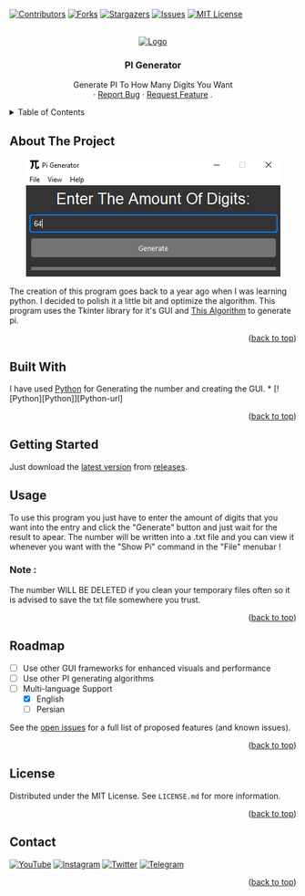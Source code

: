 <a name="readme-top"></a>

[![Contributors][contributors-shield]][contributors-url]
[![Forks][forks-shield]][forks-url]
[![Stargazers][stars-shield]][stars-url]
[![Issues][issues-shield]][issues-url]
[![MIT License][license-shield]][license-url]


<br />
<div align="center">
  <a href="https://github.com/Ge64com/PI-Generator">
    <img src="https://upload.wikimedia.org/wikipedia/commons/thumb/2/2e/Pi-symbol.svg/588px-Pi-symbol.svg.png" alt="Logo" width="80" height="80">
  </a>

  <h3 align="center">PI Generator</h3>

  <p align="center">
    Generate PI To How Many Digits You Want
    <br />
    ·
    <a href="https://github.com/Ge64com/PI-Generator/issues">Report Bug</a>
    ·
    <a href="https://github.com/Ge64com/PI-Generator/issues">Request Feature</a>
    .
  </p>
</div>

<details>
  <summary>Table of Contents</summary>
  <ol>
    <li>
      <a href="#about-the-project">About The Project</a>
      <ul>
        <li><a href="#built-with">Built With</a></li>
      </ul>
    </li>
    <li>
      <a href="#getting-started">Getting Started</a>
    </li>
    <li><a href="#usage">Usage</a></li>
    <li><a href="#roadmap">Roadmap</a></li>
    <li><a href="#license">License</a></li>
    <li><a href="#contact">Contact</a></li>
  </ol>
</details>



<!-- ABOUT THE PROJECT -->
## About The Project

<p align="center">
  <img width="447" height="208" src="./screenshots/screenshot.PNG">
</p>

The creation of this program goes back to a year ago when I was learning python. I decided to polish it a little bit and optimize the algorithm.
This program uses the Tkinter library for it's GUI and <a href="https://github.com/fmasanori/PPZ/blob/master/pi%20generator.py">This Algorithm<a> to generate pi.

<p align="right">(<a href="#readme-top">back to top</a>)</p>



## Built With
</hr>
I have used <a href="python.org">Python</a> for Generating the number and creating the GUI.
* [![Python][Python]][Python-url]
<p align="right">(<a href="#readme-top">back to top</a>)</p>

## Getting Started
Just download the <a href="https://github.com/Ge64com/PI-Generator/releases/latest">latest version</a> from <a href="https://github.com/Ge64com/PI-Generator/releases">releases</a>.

## Usage
To use this program you just have to enter the amount of digits that you want into the entry and click the "Generate" button and just wait for the result to apear.
The number will be written into a .txt file and you can view it whenever you want with the "Show Pi" command in the "File" menubar !</br>
### Note : 
The number WILL BE DELETED if you clean your temporary files often so it is advised to save the txt file somewhere you trust.
<p align="right">(<a href="#readme-top">back to top</a>)</p>

## Roadmap
- [ ] Use other GUI frameworks for enhanced visuals and performance
- [ ] Use other PI generating algorithms
- [ ] Multi-language Support
    - [x] English
    - [ ] Persian

See the [open issues](https://github.com/Ge64com/PI-Generator/issues) for a full list of proposed features (and known issues).

<p align="right">(<a href="#readme-top">back to top</a>)</p>


## License

Distributed under the MIT License. See `LICENSE.md` for more information.

<p align="right">(<a href="#readme-top">back to top</a>)</p>



<!-- CONTACT -->
## Contact
[![YouTube][youtube-shield]][youtube-url]
[![Instagram][instagram-shield]][instagram-url]
[![Twitter][twitter-shield]][twitter-url]
[![Telegram][telegram-shield]][telegram-url]

<p align="right">(<a href="#readme-top">back to top</a>)</p>




[contributors-shield]: https://img.shields.io/github/contributors/ge64com/PI-Generator
[contributors-url]: https://github.com/ge64com/PI-Generator/graphs/contributors
[forks-shield]: https://img.shields.io/github/forks/Ge64com/PI-Generator
[forks-url]: https://github.com/Ge64com/PI-Generator/network/members
[stars-shield]: https://img.shields.io/github/stars/Ge64com/PI-Generator
[stars-url]: https://github.com/Ge64com/PI-Generator/stargazers
[issues-shield]: https://img.shields.io/github/issues/Ge64com/PI-Generator
[issues-url]: https://github.com/Ge64com/PI-Generator/issues
[license-shield]: https://img.shields.io/github/license/Ge64com/PI-Generator
[license-url]: https://github.com/Ge64com/PI-Generator/blob/main/LICENSE.md
[product-screenshot]: screenshots/screenshot.PNG
[python]: https://img.shields.io/badge/Python-000000?logo=python&logoColor=white
[python-url]: https://python.org/
[youtube-shield]: https://img.shields.io/badge/YouTube-ff0000?logo=youtube&logoColor=white
[youtube-url]: https://youtube.com/@Ge64
[instagram-shield]: https://img.shields.io/badge/Instagram-E4405F?logo=instagram&logoColor=white
[instagram-url]: https://instagram.com/Ge64com
[twitter-shield]: https://img.shields.io/badge/Twitter-00acee?logo=twitter&logoColor=white
[twitter-url]: https://twitter.com/Ge64com
[telegram-shield]: https://img.shields.io/badge/Telegram-0088cc?logo=telegram&logoColor=white
[telegram-url]: https://t.me/Ge64com
